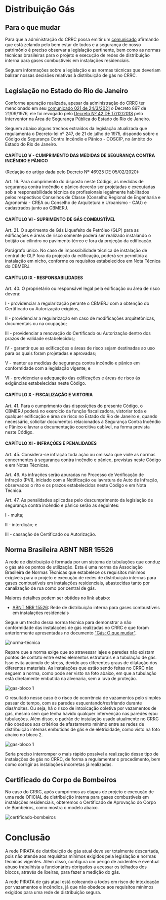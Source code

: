 # Distribuição Gás
  
## Para o que mudar

Para que a administração do CRRC possa emitir um [comunicado](/doc/comunicado-gas.pdf) afirmando que está zelando pelo bem estar de todos e a segurança de nosso patrimônio é preciso observar a legislação pertinente, bem como as normas técnicas brasileiras para o projeto e execução de redes de distribuição interna para gases combustíveis em instalações residenciais.

Seguem informações sobre a legislação e as normas técnicas que deveriam balizar nossas decisões relativas à distribuição de gás no CRRC.

## Legislação no Estado do Rio de Janeiro

Conforme apuração realizada, apesar da administração do CRRC ter mencionado em seu [comunicado 021 de 24/3/2021](/doc/comunicado-gas.pdf) o Decreto 897 de 21/09/1976, ele foi revogado pelo [Decreto Nº 42 DE 17/12/2018](https://www.legisweb.com.br/legislacao/?id=372879) pelo Interventor na Área de Segurança Pública do Estado do Rio de Janeiro.

Seguem abaixo alguns trechos extraídos da legislação atualizada que regulamenta o Decreto-lei nº 247, de 21 de julho de 1975, dispondo sobre o Código de Segurança Contra Incêndio e Pânico - COSCIP, no âmbito do Estado do Rio de Janeiro.

#### CAPÍTULO V - CUMPRIMENTO DAS MEDIDAS DE SEGURANÇA CONTRA INCÊNDIO E PÂNICO

(Redação do artigo dada pelo Decreto Nº 46925 DE 05/02/2020):

Art. 16. Para cumprimento do disposto neste Código, as medidas de segurança contra incêndio e pânico deverão ser projetadas e executadas sob a responsabilidade técnica de profissionais legalmente habilitados pelos respectivos Conselhos de Classe (Conselho Regional de Engenharia e Agronomia - CREA ou Conselho de Arquitetura e Urbanismo - CAU) e cadastrados junto ao CBMERJ.

#### CAPÍTULO VI - SUPRIMENTO DE GÁS COMBUSTÍVEL

Art. 21. O suprimento de Gás Liquefeito de Petróleo (GLP) para as edificações e áreas de risco somente poderá ser realizado instalando o botijão ou cilindro no pavimento térreo e fora da projeção da edificação.

Parágrafo único. No caso de impossibilidade técnica de instalação de central de GLP fora da projeção da edificação, poderá ser permitida a instalação em nicho, conforme os requisitos estabelecidos em Nota Técnica do CBMERJ.

#### CAPÍTULO IX - RESPONSABILIDADES

Art. 40. O proprietário ou responsável legal pela edificação ou área de risco deverá:

I - providenciar a regularização perante o CBMERJ com a obtenção do Certificado ou Autorização exigidos,

II - providenciar a regularização em caso de modificações arquitetônicas, documentais ou na ocupação;

III - providenciar a renovação do Certificado ou Autorização dentro dos prazos de validade estabelecidos;

IV - garantir que as edificações e áreas de risco sejam destinadas ao uso para os quais foram projetadas e aprovadas;

V - manter as medidas de segurança contra incêndio e pânico em conformidade com a legislação vigente; e

VI - providenciar a adequação das edificações e áreas de risco às exigências estabelecidas neste Código.

#### CAPÍTULO X - FISCALIZAÇÃO E VISTORIA

Art. 41. Para o cumprimento das disposições do presente Código, o CBMERJ poderá no exercício da função fiscalizadora, vistoriar toda e qualquer edificação e área de risco no Estado do Rio de Janeiro e, quando necessário, solicitar documentos relacionados à Segurança Contra Incêndio e Pânico e lavrar a documentação coercitiva cabível, na forma prevista neste Código.

#### CAPÍTULO XI - INFRAÇÕES E PENALIDADES

Art. 45. Considera-se infração toda ação ou omissão que viole as normas concernentes à segurança contra incêndio e pânico, previstas neste Código e em Notas Técnicas.

Art. 46. As infrações serão apuradas no Processo de Verificação de Infração (PVI), iniciado com a Notificação ou lavratura de Auto de Infração, observados o rito e os prazos estabelecidos neste Código e em Nota Técnica.

Art. 47. As penalidades aplicadas pelo descumprimento da legislação de segurança contra incêndio e pânico serão as seguintes:

I - multa;

II - interdição; e

III - cassação de Certificado ou Autorização.

## Norma Brasileira ABNT NBR 15526

A rede de distribuição é formada por um sistema de tubulações que conduz o gás até os pontos de utilização. Esta é uma norma da Associação Brasileira de Normas Técnicas que estabelece os requisitos mínimos exigíveis para o projeto e execução de redes de distribuição internas para gases combustíveis em instalações residenciais, abastecidas tanto por canalização de rua como por central de gás. 

Maiores detalhes podem ser obtidos no link abaixo:
- [ABNT NBR 15526](https://www.mjinstalacoes.com.br/wp-content/uploads/2018/04/ABNT-NBR-15526-2016-Atualizada.pdf): Rede de distribuição interna para gases combustíveis em instalações residenciais

Segue um trecho dessa norma técnica para demonstrar a não conformidade das instalações de gás realizadas no CRRC e que foram anteriormente apresentadas no documento ["Gás: O que mudar"](/1-o-que-mudar/gas.md).

![norma-técnica](/img/ABNT-gas-embutido.jpg)

Repare que a norma exige que ao atravessar lajes e paredes não existam pontos de contato entre estes elementos estruturais e a tubulação de gás. Isso evita acúmulo de stress, devido aos diferentes graus de dilatação dos diferentes materiais. As instalações que estão sendo feitas no CRRC não seguem a norma, como pode ser visto na foto abaixo, em que a tubulação está diretamente embutida na alvenaria, sem a luva de proteção.

![gas-bloco 1](/img/gas1-ap-7.jpg)

O resultado nesse caso é o risco de ocorrência de vazamentos pelo simples passar do tempo, com as paredes esquentando/resfriando durante dias/noites. Ou seja, há o risco de intoxicação coletiva por vazamentos de gás, mesmo sem que tenha havido qualquer intervenção nas paredes e/ou tubulações. Além disso, o padrão de instalação usado atualmente no CRRC não obedece aos critérios de afastamento mínimo entre as redes de distribuição internas embutidas de gás e de eletricidade, como visto na foto abaixo no bloco 2.

![gas-bloco 1](/img/gas1-ap-5.jpg)

Seria preciso interromper o mais rápido possível a realização desse tipo de instalações de gás no CRRC, de forma a regulamentar o procedimento, bem como corrigir as instalações incorretas já realizadas.

## Certificado do Corpo de Bombeiros

No caso do CRRC, após cumprirmos as etapas de projeto e execução de uma rede OFICIAL de distribuição interna para gases combustíveis em instalações residenciais, obteremos o Certificado de Aprovação do Corpo de Bombeiros, como mostra o modelo abaixo.

![certificado-bombeiros](/img/bombeiros-certificado.jpg)

# Conclusão

A rede PIRATA de distribuição de gás atual deve ser totalmente descartada, pois não atende aos requisitos mínimos exigidos pela legislação e normas técnicas vigentes. Além disso, configura um perigo de acidentes e eventual abuso trabalhista a funcionários obrigados a acessar os telhados dos blocos, através de lixeiras, para fazer a medição do gás.

A rede PIRATA de gás atual está colocando a todos em risco de intoxicação por vazamentos e incêndios, já que não obedece aos requisitos mínimos exigidos para uma rede de distribuição segura.
